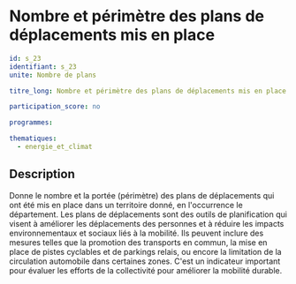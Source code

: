 # Nombre et périmètre des plans de déplacements mis en place

```yaml
id: s_23
identifiant: s_23
unite: Nombre de plans

titre_long: Nombre et périmètre des plans de déplacements mis en place

participation_score: no

programmes:

thematiques:
  - energie_et_climat
```
## Description
Donne le nombre et la portée (périmètre) des plans de déplacements qui ont été mis en place dans un territoire donné, en l'occurrence le département. Les plans de déplacements sont des outils de planification qui visent à améliorer les déplacements des personnes et à réduire les impacts environnementaux et sociaux liés à la mobilité. Ils peuvent inclure des mesures telles que la promotion des transports en commun, la mise en place de pistes cyclables et de parkings relais, ou encore la limitation de la circulation automobile dans certaines zones. C'est un indicateur important pour évaluer les efforts de la collectivité pour améliorer la mobilité durable.
